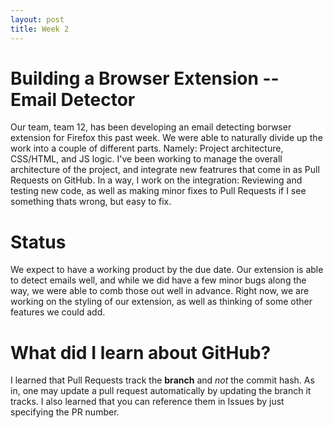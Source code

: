 ```yaml
---
layout: post
title: Week 2
---
```


# Building a Browser Extension -- Email Detector

Our team, team 12, has been developing an email detecting borwser extension for Firefox this past week.
We were able to naturally divide up the work into a couple of different parts. Namely: Project architecture,
CSS/HTML, and JS logic. I've been working to manage the overall architecture of the project, and integrate new
featrures that come in as Pull Requests on GitHub. In a way, I work on the integration: Reviewing and testing new
code, as well as making minor fixes to Pull Requests if I see something thats wrong, but easy to fix.


# Status

We expect to have a working product by the due date. Our extension is able to detect emails well, and while we did have
a few minor bugs along the way, we were able to comb those out well in advance. Right now, we are working on the styling
of our extension, as well as thinking of some other features we could add.


# What did I learn about GitHub?

I learned that Pull Requests track the **branch** and *not* the commit hash. As in, one may update a pull request
automatically by updating the branch it tracks. I also learned that you can reference them in Issues by just specifying
the PR number.

